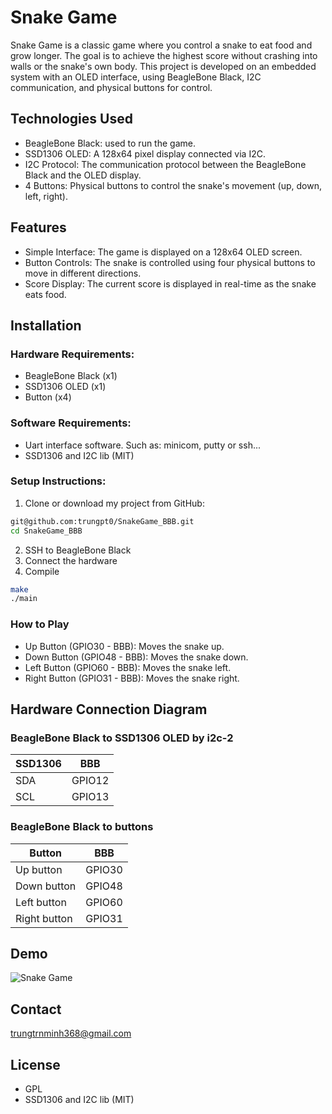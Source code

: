 # Snake Game
Snake Game is a classic game where you control a snake to eat food and grow longer. The goal is to achieve the highest score without crashing into walls or the snake's own body. This project is developed on an embedded system with an OLED interface, using BeagleBone Black, I2C communication, and physical buttons for control.
## Technologies Used
- BeagleBone Black: used to run the game.
- SSD1306 OLED: A 128x64 pixel display connected via I2C.
- I2C Protocol: The communication protocol between the BeagleBone Black and the OLED display.
- 4 Buttons: Physical buttons to control the snake's movement (up, down, left, right).
## Features
- Simple Interface: The game is displayed on a 128x64 OLED screen.
- Button Controls: The snake is controlled using four physical buttons to move in different directions.
- Score Display: The current score is displayed in real-time as the snake eats food.
## Installation
### Hardware Requirements:
- BeagleBone Black (x1)
- SSD1306 OLED (x1)
- Button (x4)
### Software Requirements:
- Uart interface software. Such as: minicom, putty or ssh...
- SSD1306 and I2C lib (MIT)
### Setup Instructions:
1. Clone or download my project from GitHub:
```bash
git@github.com:trungpt0/SnakeGame_BBB.git
cd SnakeGame_BBB
```
2. SSH to BeagleBone Black
3. Connect the hardware
4. Compile
```bash
make
./main
```
### How to Play
- Up Button (GPIO30 - BBB): Moves the snake up.
- Down Button (GPIO48 - BBB): Moves the snake down.
- Left Button (GPIO60 - BBB): Moves the snake left.
- Right Button (GPIO31 - BBB): Moves the snake right.
## Hardware Connection Diagram
### BeagleBone Black to SSD1306 OLED by i2c-2
|SSD1306|BBB|
|----------|----------|
|SDA|GPIO12|
|SCL|GPIO13|
### BeagleBone Black to buttons
|Button|BBB|
|----------|----------|
|Up button|GPIO30|
|Down button|GPIO48|
|Left button|GPIO60|
|Right button|GPIO31|
## Demo
![Snake Game](/home/esacev/SnakeGame/SnakeGame_BBB/Demo/IMG_1386.JPG)
## Contact
trungtrnminh368@gmail.com
## License
- GPL
- SSD1306 and I2C lib (MIT)